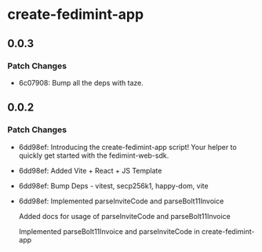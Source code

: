 # create-fedimint-app

## 0.0.3

### Patch Changes

- 6c07908: Bump all the deps with taze.

## 0.0.2

### Patch Changes

- 6dd98ef: Introducing the create-fedimint-app script! Your helper to quickly get started with the fedimint-web-sdk.
- 6dd98ef: Added Vite + React + JS Template
- 6dd98ef: Bump Deps - vitest, secp256k1, happy-dom, vite
- 6dd98ef: Implemented parseInviteCode and parseBolt11Invoice

  Added docs for usage of parseInviteCode and parseBolt11Invoice

  Implemented parseBolt11Invoice and parseInviteCode in create-fedimint-app
